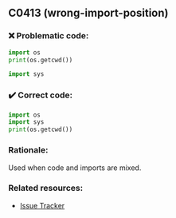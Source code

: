 ## C0413 (wrong-import-position)

### :x: Problematic code:

```python
import os
print(os.getcwd())

import sys
```

### :heavy_check_mark: Correct code:

```python
import os
import sys
print(os.getcwd())
```

### Rationale:

Used when code and imports are mixed.

### Related resources:

- [Issue Tracker](https://github.com/PyCQA/pylint/issues?q=is%3Aissue+%22wrong-import-position%22+OR+%22C0413%22)
